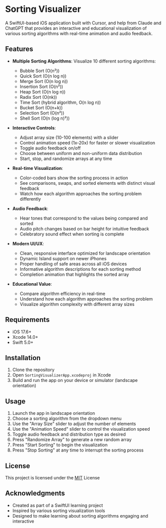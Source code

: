 # Sorting Visualizer

A SwiftUI-based iOS application built with Cursor, and help from Claude and ChatGPT that provides an interactive and educational visualization of various sorting algorithms with real-time animation and audio feedback.

## Features

- **Multiple Sorting Algorithms**: Visualize 10 different sorting algorithms:
  - Bubble Sort (O(n²))
  - Quick Sort (O(n log n))
  - Merge Sort (O(n log n))
  - Insertion Sort (O(n²))
  - Heap Sort (O(n log n))
  - Radix Sort (O(nk))
  - Time Sort (hybrid algorithm, O(n log n))
  - Bucket Sort (O(n+k))
  - Selection Sort (O(n²))
  - Shell Sort (O(n (log n)²))

- **Interactive Controls**:
  - Adjust array size (10-100 elements) with a slider
  - Control animation speed (1x-20x) for faster or slower visualization
  - Toggle audio feedback on/off
  - Choose between uniform and non-uniform data distribution
  - Start, stop, and randomize arrays at any time

- **Real-time Visualization**:
  - Color-coded bars show the sorting process in action
  - See comparisons, swaps, and sorted elements with distinct visual feedback
  - Watch how each algorithm approaches the sorting problem differently

- **Audio Feedback**:
  - Hear tones that correspond to the values being compared and sorted
  - Audio pitch changes based on bar height for intuitive feedback
  - Celebratory sound effect when sorting is complete

- **Modern UI/UX**:
  - Clean, responsive interface optimized for landscape orientation
  - Dynamic Island support on newer iPhones
  - Proper handling of safe areas across all iOS devices
  - Informative algorithm descriptions for each sorting method
  - Completion animation that highlights the sorted array

- **Educational Value**:
  - Compare algorithm efficiency in real-time
  - Understand how each algorithm approaches the sorting problem
  - Visualize algorithm complexity with different array sizes

## Requirements

- iOS 17.6+
- Xcode 14.0+
- Swift 5.0+

## Installation

1. Clone the repository
2. Open `SortingVisualizerApp.xcodeproj` in Xcode
3. Build and run the app on your device or simulator (landscape orientation)

## Usage

1. Launch the app in landscape orientation
2. Choose a sorting algorithm from the dropdown menu
3. Use the "Array Size" slider to adjust the number of elements
4. Use the "Animation Speed" slider to control the visualization speed
5. Toggle audio feedback and distribution type as desired
6. Press "Randomize Array" to generate a new random array
7. Press "Start Sorting" to begin the visualization
8. Press "Stop Sorting" at any time to interrupt the sorting process

## License

This project is licensed under the [MIT](https://choosealicense.com/licenses/mit/) License

## Acknowledgments

- Created as part of a SwiftUI learning project
- Inspired by various sorting visualization tools
- Designed to make learning about sorting algorithms engaging and interactive 
